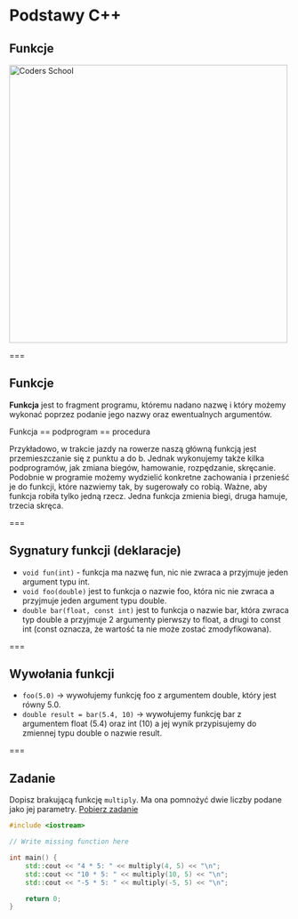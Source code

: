 <!-- .slide: data-background="#111111" -->

# Podstawy C++

## Funkcje

<a href="https://coders.school">
    <img width="500" data-src="../img/coders_school_logo.png" alt="Coders School" class="plain">
</a>

===

## Funkcje

**Funkcja** jest to fragment programu, któremu nadano nazwę i który możemy wykonać poprzez podanie jego nazwy oraz ewentualnych argumentów.

Funkcja == podprogram == procedura

Przykładowo, w trakcie jazdy na rowerze naszą główną funkcją jest przemieszczanie się z punktu a do b. Jednak wykonujemy także kilka podprogramów, jak zmiana biegów, hamowanie, rozpędzanie, skręcanie. Podobnie w programie możemy wydzielić konkretne zachowania i przenieść je do funkcji, które nazwiemy tak, by sugerowały co robią. Ważne, aby funkcja robiła tylko jedną rzecz. Jedna funkcja zmienia biegi, druga hamuje, trzecia skręca.

===

## Sygnatury funkcji (deklaracje)

* `void fun(int)` - funkcja ma nazwę fun, nic nie zwraca a przyjmuje jeden argument typu int.
* `void foo(double)` jest to funkcja o nazwie foo, która nic nie zwraca a przyjmuje jeden argument typu double.
* `double bar(float, const int)` jest to funkcja o nazwie bar, która zwraca typ double a przyjmuje 2 argumenty
pierwszy to float, a drugi to const int (const oznacza, że wartość ta nie może zostać zmodyfikowana).

===

## Wywołania funkcji

* `foo(5.0)` -> wywołujemy funkcję foo z argumentem double, który jest równy 5.0.
* `double result = bar(5.4, 10)` -> wywołujemy funkcję bar z argumentem float (5.4) oraz int (10) a jej wynik przypisujemy do zmiennej typu double o nazwie result.

===

## Zadanie

Dopisz brakującą funkcję `multiply`. Ma ona pomnożyć dwie liczby podane jako jej parametry. [Pobierz zadanie](task1.cpp)

```cpp
#include <iostream>

// Write missing function here

int main() {
    std::cout << "4 * 5: " << multiply(4, 5) << "\n";
    std::cout << "10 * 5: " << multiply(10, 5) << "\n";
    std::cout << "-5 * 5: " << multiply(-5, 5) << "\n";

    return 0;
}
```
